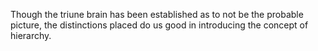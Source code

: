 Though the triune brain has been established as to not be the probable picture, the distinctions placed do us good in introducing the concept of hierarchy.